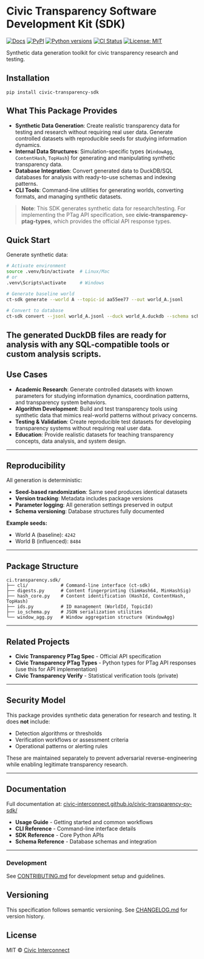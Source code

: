 # Civic Transparency Software Development Kit (SDK)

[![Docs](https://img.shields.io/badge/docs-mkdocs--material-blue)](https://civic-interconnect.github.io/civic-transparency-py-sdk/)
[![PyPI](https://img.shields.io/pypi/v/civic-transparency-sdk.svg)](https://pypi.org/project/civic-transparency-sdk/)
[![Python versions](https://img.shields.io/pypi/pyversions/civic-transparency-py-sdk.svg)](https://pypi.org/project/civic-transparency-py-sdk/)
[![CI Status](https://github.com/civic-interconnect/civic-transparency-py-sdk/actions/workflows/ci.yml/badge.svg)](https://github.com/civic-interconnect/civic-transparency-py-sdk/actions/workflows/ci.yml)
[![License: MIT](https://img.shields.io/badge/License-MIT-yellow.svg)](./LICENSE)

Synthetic data generation toolkit for civic transparency research and testing.


## Installation

```pwsh
pip install civic-transparency-sdk
```

## What This Package Provides

- **Synthetic Data Generation**: Create realistic transparency data for testing and research without requiring real user data. Generate controlled datasets with reproducible seeds for studying information dynamics.
- **Internal Data Structures**: Simulation-specific types (`WindowAgg`, `ContentHash`, `TopHash`) for generating and manipulating synthetic transparency data.
- **Database Integration**: Convert generated data to DuckDB/SQL databases for analysis with ready-to-use schemas and indexing patterns.
- **CLI Tools**: Command-line utilities for generating worlds, converting formats, and managing synthetic datasets.

> **Note**: This SDK generates synthetic data for research/testing. For implementing the PTag API specification, see **civic-transparency-ptag-types**, which provides the official API response types.


## Quick Start

Generate synthetic data:

```bash
# Activate environment
source .venv/bin/activate  # Linux/Mac
# or
.venv\Scripts\activate     # Windows

# Generate baseline world
ct-sdk generate --world A --topic-id aa55ee77 --out world_A.jsonl

# Convert to database
ct-sdk convert --jsonl world_A.jsonl --duck world_A.duckdb --schema schema/schema.sql
```

The generated DuckDB files are ready for analysis with any SQL-compatible tools or custom analysis scripts.
---

## Use Cases

- **Academic Research**: Generate controlled datasets with known parameters for studying information dynamics, coordination patterns, and transparency system behaviors.
- **Algorithm Development**: Build and test transparency tools using synthetic data that mimics real-world patterns without privacy concerns.
- **Testing & Validation**: Create reproducible test datasets for developing transparency systems without requiring real user data.
- **Education**: Provide realistic datasets for teaching transparency concepts, data analysis, and system design.

---

## Reproducibility

All generation is deterministic:

- **Seed-based randomization**: Same seed produces identical datasets
- **Version tracking**: Metadata includes package versions
- **Parameter logging**: All generation settings preserved in output
- **Schema versioning**: Database structures fully documented

**Example seeds:**

- World A (baseline): `4242`
- World B (influenced): `8484`

---
## Package Structure

```
ci.transparency.sdk/
├── cli/            # Command-line interface (ct-sdk)
├── digests.py      # Content fingerprinting (SimHash64, MinHashSig)
├── hash_core.py    # Content identification (HashId, ContentHash, TopHash)
├── ids.py          # ID management (WorldId, TopicId)
├── io_schema.py    # JSON serialization utilities
└── window_agg.py   # Window aggregation structure (WindowAgg)
```

---

## Related Projects

- **Civic Transparency PTag Spec** - Official API specification
- **Civic Transparency PTag Types** - Python types for PTag API responses (use this for API implementation)
- **Civic Transparency Verify** - Statistical verification tools (private)

---

## Security Model

This package provides synthetic data generation for research and testing.
It does **not** include:

- Detection algorithms or thresholds
- Verification workflows or assessment criteria
- Operational patterns or alerting rules

These are maintained separately to prevent adversarial reverse-engineering while enabling legitimate transparency research.

---

## Documentation

Full documentation at:
[civic-interconnect.github.io/civic-transparency-py-sdk/](https://civic-interconnect.github.io/civic-transparency-py-sdk/)

- **Usage Guide** - Getting started and common workflows
- **CLI Reference** - Command-line interface details
- **SDK Reference** - Core Python APIs
- **Schema Reference** - Database schemas and integration

---

### Development

See [CONTRIBUTING.md](./CONTRIBUTING.md) for development setup and guidelines.

## Versioning

This specification follows semantic versioning.
See [CHANGELOG.md](./CHANGELOG.md) for version history.

## License

MIT © [Civic Interconnect](https://github.com/civic-interconnect)
